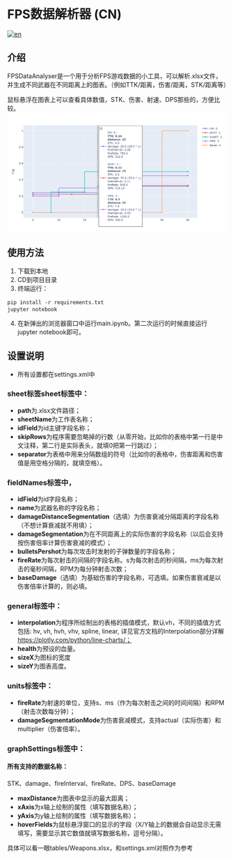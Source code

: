 # FPS数据解析器 (CN)
[![en](https://img.shields.io/badge/lang-en-red.svg)](https://github.com/June12138/ShooterGameStatAnalyser/blob/main/README-EN.md)
## 介绍
FPSDataAnalyser是一个用于分析FPS游戏数据的小工具，可以解析.xlsx文件，并生成不同武器在不同距离上的图表。（例如TTK/距离，伤害/距离，STK/距离等）

鼠标悬浮在图表上可以查看具体数值，STK、伤害、射速、DPS那些的，方便比较。
![alt text](screenshot.png)
## 使用方法
1. 下载到本地
2. CD到项目目录
3. 终端运行：
```
pip install -r requirements.txt
jupyter notebook
```
4. 在新弹出的浏览器窗口中运行main.ipynb。第二次运行的时候直接运行jupyter notebook即可。

## 设置说明
- 所有设置都在settings.xml中
### sheet标签sheet标签中：
- **path**为.xlsx文件路径；
- **sheetName**为工作表名称；
- **idField**为id主键字段名称；
- **skipRows**为程序需要忽略掉的行数（从零开始，比如你的表格中第一行是中文注释，第二行是实际表头，就填0把第一行跳过）；
- **separator**为表格中用来分隔数组的符号（比如你的表格中，伤害距离和伤害值是用空格分隔的，就填空格）。
### fieldNames标签中，
- **idField**为id字段名称；
- **name**为武器名称的字段名称；
- **damageDistanceSegmentation**（选填）为伤害衰减分隔距离的字段名称（不想计算衰减就不用填）；
- **damageSegmentation**为在不同距离上的实际伤害的字段名称（以后会支持按伤害倍率计算伤害衰减的模式）；
- **bulletsPershot**为每次攻击时发射的子弹数量的字段名称；
- **fireRate**为每次射击的间隔的字段名称。s为每次射击的秒间隔，ms为每次射击的毫秒间隔，RPM为每分钟射击次数；
- **baseDamage**（选填）为基础伤害的字段名称，可选填。如果伤害衰减是以伤害倍率计算的，则必填。
### general标签中：
- **interpolation**为程序所绘制出的表格的插值模式，默认vh，不同的插值方式包括: hv, vh, hvh, vhv, spline, linear, 详见官方文档的Interpolation部分详解 https://plotly.com/python/line-charts/；
- **health**为预设的血量。
- **sizeX**为图标的宽度
- **sizeY**为图表高度。
### units标签中：
- **fireRate**为射速的单位，支持s、ms（作为每次射击之间的时间间隔）和RPM（射击次数每分钟）；
- **damageSegmentationMode**为伤害衰减模式，支持actual（实际伤害）和multiplier（伤害倍率）。
### graphSettings标签中：
#### 所有支持的**数据名称**：
STK、damage、fireInterval、fireRate、DPS、baseDamage
- **maxDistance**为图表中显示的最大距离；
- **xAxis**为x轴上绘制的属性（填写数据名称）；
- **yAxis**为y轴上绘制的属性（填写数据名称）；
- **hoverFields**为鼠标悬浮窗口的显示的字段（X/Y轴上的数据会自动显示无需填写，需要显示其它数值就填写数据名称，逗号分隔）。

具体可以看一眼tables/Weapons.xlsx，和settings.xml对照作为参考